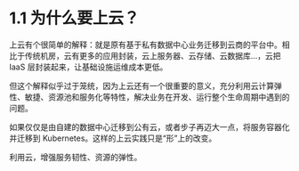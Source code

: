 # 1.1 为什么要上云？

上云有个很简单的解释：就是原有基于私有数据中心业务迁移到云商的平台中。相比于传统机房，云有更多的应用封装，云上服务器、云存储、云数据库...，云把 IaaS 层封装起来，让基础设施运维成本更低。


但这个解释似乎过于笼统，因为上云还有一个很重要的意义，充分利用云计算弹性、敏捷、资源池和服务化等特性，解决业务在开发、运行整个生命周期中遇到的问题。

如果仅仅是由自建的数据中心迁移到公有云，或者步子再迈大一点，将服务容器化并迁移到 Kubernetes。这样的上云实践只是“形”上的改变。


利用云，增强服务韧性、资源的弹性。